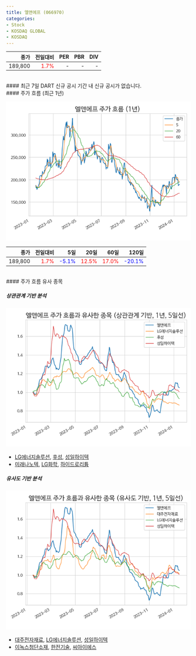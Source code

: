 ```yaml
---
title: 엘앤에프 (066970)
categories:
- Stock
- KOSDAQ GLOBAL
- KOSDAQ
---
```


|**종가**|**전일대비**|**PER**|**PBR**|**DIV**|
|---:|-------:|--:|--:|--:|
|189,800|<span style="color: red">1.7%</span>|-|-|-|

<!-- more -->

<br>
#### 최근 7일 DART 신규 공시
기간 내 신규 공시가 없습니다.

<br>
#### 주가 흐름 (최근 1년)

![066970](/assets/images/stock/066970.png)

|**종가**|**전일대비**|**5일**|**20일**|**60일**|**120일**|
|---:|-------:|--:|---:|---:|----:|
|189,800|<span style="color: red">1.7%</span>|<span style="color: blue">-5.1%</span>|<span style="color: red">12.5%</span>|<span style="color: red">17.0%</span>|<span style="color: blue">-20.1%</span>|

<br>
#### 주가 흐름 유사 종목

##### 상관관계 기반 분석

![066970](/assets/images/stock/066970_corr.png)
- [LG에너지솔루션](/373220/), [후성](/093370/), [성일하이텍](/365340/)
- [미래나노텍](/095500/), [LG화학](/051910/), [하이드로리튬](/101670/)

##### 유사도 기반 분석

![066970](/assets/images/stock/066970_sim.png)
- [대주전자재료](/078600/), [LG에너지솔루션](/373220/), [성일하이텍](/365340/)
- [이녹스첨단소재](/272290/), [한전기술](/052690/), [씨아이에스](/222080/)